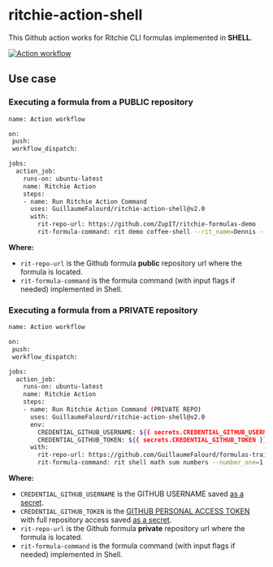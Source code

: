 # ritchie-action-shell

This Github action works for Ritchie CLI formulas implemented in **SHELL**.

[![Action workflow](https://github.com/GuillaumeFalourd/ritchie-action-shell/actions/workflows/main.yml/badge.svg)](https://github.com/GuillaumeFalourd/ritchie-action-shell/actions/workflows/main.yml)

## Use case

### Executing a formula from a PUBLIC repository

```bash
name: Action workflow

on:
 push:
 workflow_dispatch:

jobs:
  action_job:
    runs-on: ubuntu-latest
    name: Ritchie Action
    steps:
    - name: Run Ritchie Action Command
      uses: GuillaumeFalourd/ritchie-action-shell@v2.0
      with:
        rit-repo-url: https://github.com/ZupIT/ritchie-formulas-demo
        rit-formula-command: rit demo coffee-shell --rit_name=Dennis --rit_coffee_type=espresso --rit_delivery=false
```

**Where:**

- `rit-repo-url` is the Github formula **public** repository url where the formula is located.
- `rit-formula-command` is the formula command (with input flags if needed) implemented in Shell.

### Executing a formula from a PRIVATE repository

```bash
name: Action workflow

on:
 push:
 workflow_dispatch:

jobs:
  action_job:
    runs-on: ubuntu-latest
    name: Ritchie Action
    steps:
    - name: Run Ritchie Action Command (PRIVATE REPO)
      uses: GuillaumeFalourd/ritchie-action-shell@v2.0
      env:
        CREDENTIAL_GITHUB_USERNAME: ${{ secrets.CREDENTIAL_GITHUB_USERNAME }}
        CREDENTIAL_GITHUB_TOKEN: ${{ secrets.CREDENTIAL_GITHUB_TOKEN }}
      with:
        rit-repo-url: https://github.com/GuillaumeFalourd/formulas-training
        rit-formula-command: rit shell math sum numbers --number_one=1 --number_two=2
```

**Where:**

- `CREDENTIAL_GITHUB_USERNAME` is the GITHUB USERNAME saved [as a secret](https://docs.github.com/en/actions/reference/encrypted-secrets).
- `CREDENTIAL_GITHUB_TOKEN` is the [GITHUB PERSONAL ACCESS TOKEN](https://github.com/settings/tokens) with full repository access saved [as a secret](https://docs.github.com/en/actions/reference/encrypted-secrets).
- `rit-repo-url` is the Github formula **private** repository url where the formula is located.
- `rit-formula-command` is the formula command (with input flags if needed) implemented in Shell.
